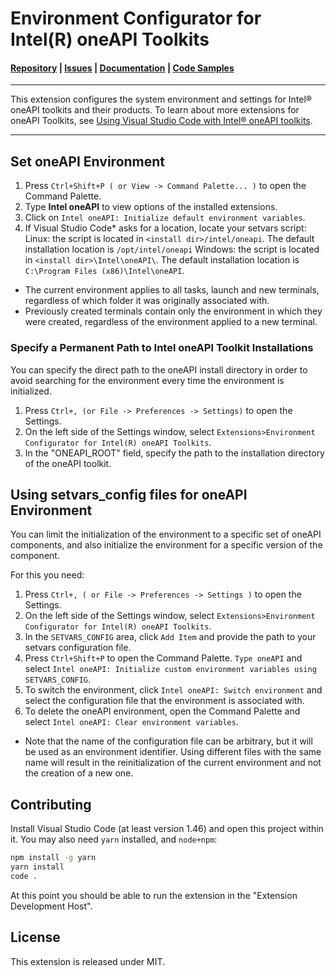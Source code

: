 # Environment Configurator for Intel(R) oneAPI Toolkits

#### [Repository](https://github.com/intel/vscode-environment-and-launch-configurator) | [Issues](https://github.com/intel/vscode-environment-and-launch-configurator/issues) | [Documentation](https://www.intel.com/content/www/us/en/develop/documentation/using-vs-code-with-intel-oneapi/intel-oneapi-extensions-for-visual-studio-code/environment-configurator-extension.html) | [Code Samples](https://github.com/oneapi-src/oneAPI-samples)
***
This extension configures the system environment and settings for Intel® oneAPI toolkits and their products. To learn about more
extensions for oneAPI Toolkits, see [Using Visual Studio Code with Intel® oneAPI toolkits](https://software.intel.com/content/www/us/en/develop/documentation/using-vs-code-with-intel-oneapi/top.html).
***

## Set oneAPI Environment
1.	Press `Ctrl+Shift+P ( or View -> Command Palette... )` to open the Command Palette.
2.	Type **Intel oneAPI** to view options of the installed extensions.
3.	Click on `Intel oneAPI: Initialize default environment variables`.
4.	If Visual Studio Code* asks for a location, locate your setvars script:
    Linux: the script is located in ``<install dir>/intel/oneapi``. The default installation location is ``/opt/intel/oneapi``
    Windows: the script is located in ``<install dir>\Intel\oneAPI\``. The default installation location is ``C:\Program Files (x86)\Intel\oneAPI``.

* The current environment applies to all tasks, launch and new terminals, regardless of which folder it was originally associated with.
* Previously created terminals contain only the environment in which they were created, regardless of the environment applied to a new terminal.

### Specify a Permanent Path to Intel oneAPI Toolkit Installations

You can specify the direct path to the oneAPI install directory in order to avoid searching for the environment every time the environment is initialized.

1.	Press `Ctrl+, (or File -> Preferences -> Settings)` to open the Settings.
2.  On the left side of the Settings window, select `Extensions>Environment Configurator for Intel(R) oneAPI Toolkits`.
3.  In the "ONEAPI_ROOT" field, specify the path to the installation directory of the oneAPI toolkit.


## Using setvars_config files for oneAPI Environment
You can limit the initialization of the environment to a specific set of oneAPI components, and also initialize the environment for a specific version of the component.

For this you need:
1.	Press `Ctrl+, ( or File -> Preferences -> Settings )` to open the Settings.
2.  On the left side of the Settings window, select `Extensions>Environment Configurator for Intel(R) oneAPI Toolkits`.
3.  In the `SETVARS_CONFIG` area, click `Add Item` and provide the path to your setvars configuration file.
4.  Press `Ctrl+Shift+P` to open the Command Palette. `Type oneAPI` and select `Intel oneAPI: Initialize custom environment variables using SETVARS_CONFIG`.
5.	To switch the environment, click `Intel oneAPI: Switch environment` and select the configuration file that the environment is associated with.
6.	To delete the oneAPI environment, open the Command Palette and select `Intel oneAPI: Clear environment variables`.


* Note that the name of the configuration file can be arbitrary, but it will be used as an environment identifier. Using different files with the same name will result in the reinitialization of the current environment and not the creation of a new one.

## Contributing
Install Visual Studio Code (at least version 1.46) and open this project within it.
You may also need `yarn` installed, and `node+npm`:

```bash
npm install -g yarn
yarn install
code .
```

At this point you should be able to run the extension in the "Extension Development Host".

## License
This extension is released under MIT.

